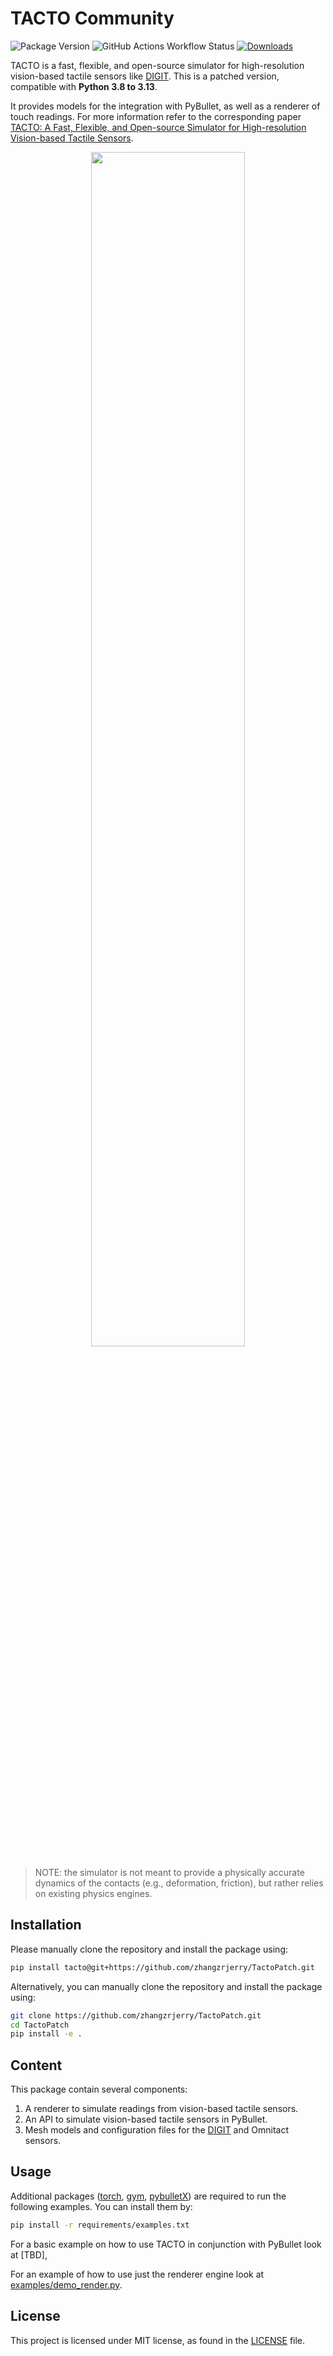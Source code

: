 # TACTO Community

![Package Version](https://img.shields.io/badge/version-0.0.4-orange)
![GitHub Actions Workflow Status](https://img.shields.io/github/actions/workflow/status/zhangzrjerry/tactopatch/python-package.yml)
[![Downloads](https://pepy.tech/badge/tacto)](https://pepy.tech/project/tacto)

TACTO is a fast, flexible, and open-source simulator for high-resolution vision-based tactile sensors like [DIGIT](https://digit.ml). This is a patched version, compatible with **Python 3.8 to 3.13**.

It provides models for the integration with PyBullet, as well as a renderer of touch readings.
For more information refer to the corresponding paper [TACTO: A Fast, Flexible, and Open-source Simulator for High-resolution Vision-based Tactile Sensors](https://arxiv.org/abs/2012.08456).

<p align="center">
  <img src="./example.png" width="70%" />
</p>

> NOTE: the simulator is not meant to provide a physically accurate dynamics of the contacts (e.g., deformation, friction), but rather relies on existing physics engines.

## Installation

Please manually clone the repository and install the package using:

```bash
pip install tacto@git+https://github.com/zhangzrjerry/TactoPatch.git
```

Alternatively, you can manually clone the repository and install the package using:

```bash
git clone https://github.com/zhangzrjerry/TactoPatch.git
cd TactoPatch
pip install -e .
```

## Content

This package contain several components:

1. A renderer to simulate readings from vision-based tactile sensors.
2. An API to simulate vision-based tactile sensors in PyBullet.
3. Mesh models and configuration files for the [DIGIT](https://digit.ml) and Omnitact sensors.

## Usage

Additional packages ([torch](https://github.com/pytorch/pytorch), [gym](https://github.com/openai/gym), [pybulletX](https://github.com/facebookresearch/pybulletX)) are required to run the following examples.
You can install them by:

```bash
pip install -r requirements/examples.txt
```

For a basic example on how to use TACTO in conjunction with PyBullet look at [TBD],

For an example of how to use just the renderer engine look at [examples/demo_render.py](examples/demo_render.py).

## License

This project is licensed under MIT license, as found in the [LICENSE](LICENSE) file.
